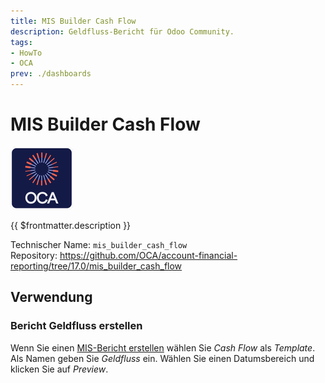 ```yaml
---
title: MIS Builder Cash Flow
description: Geldfluss-Bericht für Odoo Community.
tags:
- HowTo
- OCA
prev: ./dashboards
---
```

# MIS Builder Cash Flow
![icon_oca_app](attachments/icon_oca_app.png)

{{ $frontmatter.description }}

Technischer Name: `mis_builder_cash_flow`\
Repository: <https://github.com/OCA/account-financial-reporting/tree/17.0/mis_builder_cash_flow>

## Verwendung

### Bericht Geldfluss erstellen

Wenn Sie einen [MIS-Bericht erstellen](MIS%20Builder.md#MIS-Bericht%20erstellen) wählen Sie *Cash Flow* als *Template*. Als Namen geben Sie *Geldfluss* ein. Wählen Sie einen Datumsbereich und klicken Sie auf *Preview*.
